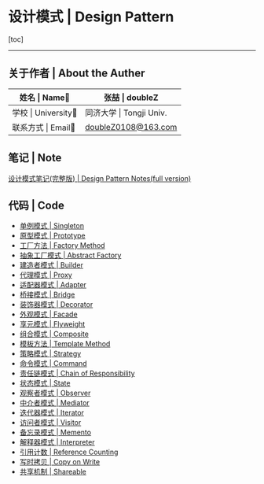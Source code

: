 # 设计模式 | Design Pattern

[toc]

------

## 关于作者 | About the Auther

| 姓名 \| Name:bust_in_silhouette: | 张喆 \| doubleZ          |
| -------------------------------- | ------------------------ |
| 学校 \| University:school:       | 同济大学 \| Tongji Univ. |
| 联系方式 \| Email:email:         | doubleZ0108@163.com      |



## 笔记 | Note

[设计模式笔记(完整版) | Design Pattern Notes(full version)](https://github.com/doubleZ0108/Design-Pattern/blob/master/doc/%E8%AE%BE%E8%AE%A1%E6%A8%A1%E5%BC%8F.pdf)





## 代码 | Code

- [单例模式 | Singleton](https://github.com/doubleZ0108/Design-Pattern/tree/master/Singleton)
- [原型模式 | Prototype](https://github.com/doubleZ0108/Design-Pattern/tree/master/Prototype)
- [工厂方法 | Factory Method](https://github.com/doubleZ0108/Design-Pattern/tree/master/Factory%20Method)
- [抽象工厂模式 | Abstract Factory](https://github.com/doubleZ0108/Design-Pattern/tree/master/Abstract%20Factory)
- [建造者模式 | Builder](https://github.com/doubleZ0108/Design-Pattern/tree/master/Builder)
- [代理模式 | Proxy](https://github.com/doubleZ0108/Design-Pattern/tree/master/Proxy)
- [适配器模式 | Adapter](https://github.com/doubleZ0108/Design-Pattern/tree/master/Adapter)
- [桥接模式 | Bridge](https://github.com/doubleZ0108/Design-Pattern/tree/master/Bridge)
- [装饰器模式 | Decorator](https://github.com/doubleZ0108/Design-Pattern/tree/master/Decorator)
- [外观模式 | Facade](https://github.com/doubleZ0108/Design-Pattern/tree/master/Facade)
- [享元模式 | Flyweight](https://github.com/doubleZ0108/Design-Pattern/tree/master/Flyweight)
- [组合模式 | Composite](https://github.com/doubleZ0108/Design-Pattern/tree/master/Composite)
- [模板方法 | Template Method](https://github.com/doubleZ0108/Design-Pattern/tree/master/Template%20Method)
- [策略模式 | Strategy](https://github.com/doubleZ0108/Design-Pattern/tree/master/Strategy)
- [命令模式 | Command](https://github.com/doubleZ0108/Design-Pattern/tree/master/Command)
- [责任链模式 | Chain of Responsibility](https://github.com/doubleZ0108/Design-Pattern/tree/master/Chain%20of%20Responsibility)
- [状态模式 | State](https://github.com/doubleZ0108/Design-Pattern/tree/master/State)
- [观察者模式 | Observer](https://github.com/doubleZ0108/Design-Pattern/tree/master/Observer)
- [中介者模式 | Mediator](https://github.com/doubleZ0108/Design-Pattern/tree/master/Mediator)
- [迭代器模式 | Iterator](https://github.com/doubleZ0108/Design-Pattern/tree/master/Iterator)
- [访问者模式 | Visitor](https://github.com/doubleZ0108/Design-Pattern/tree/master/Visitor)
- [备忘录模式 | Memento](https://github.com/doubleZ0108/Design-Pattern/tree/master/Memento)
- [解释器模式 | Interpreter](https://github.com/doubleZ0108/Design-Pattern/tree/master/Interpreter)
- [引用计数 | Reference Counting](https://github.com/doubleZ0108/Design-Pattern/tree/master/Reference%20Counting)
- [写时拷贝 | Copy on Write](https://github.com/doubleZ0108/Design-Pattern/tree/master/Copy%20on%20Write)
- [共享机制 | Shareable](https://github.com/doubleZ0108/Design-Pattern/tree/master/Shareable)

